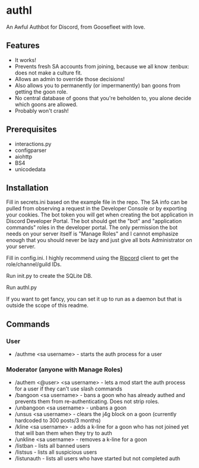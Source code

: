# authl
 An Awful Authbot for Discord, from Goosefleet with love.

## Features

- It works!
- Prevents fresh SA accounts from joining, because we all know :tenbux: does not make a culture fit.
- Allows an admin to override those decisions!
- Also allows you to permanently  (or impermanently) ban goons from getting the goon role.
- No central database of goons that you're beholden to, you alone decide which goons are allowed.
- Probably won't crash!

## Prerequisites

- interactions.py
- configparser
- aiohttp
- BS4
- unicodedata

## Installation

Fill in secrets.ini based on the example file in the repo. The SA info can be pulled from observing a request in the Developer Console or by exporting your cookies. The bot token you will get when creating the bot application in Discord Developer Portal. The bot should get the "bot" and "application commands" roles in the developer portal. The only permission the bot needs on your server itself is "Manage Roles" and I cannot emphasize enough that you should never be lazy and just give all bots Administrator on your server.

Fill in config.ini. I highly recommend using the [Ripcord](https://cancel.fm/ripcord/) client to get the role/channel/guild IDs.

Run init.py to create the SQLite DB.

Run authl.py

If you want to get fancy, you can set it up to run as a daemon but that is outside the scope of this readme.

## Commands

### User
- /authme &lt;sa username> - starts the auth process for a user

### Moderator (anyone with Manage Roles)
- /authem &lt;@user> &lt;sa username> - lets a mod start the auth process for a user if they can't use slash commands
- /bangoon &lt;sa username> - bans a goon who has already authed and prevents them from re-authenticating. Does not strip roles.
- /unbangoon &lt;sa username> - unbans a goon
- /unsus &lt;sa username> - clears the j4g block on a goon (currently hardcoded to 300 posts/3 months)
- /kline &lt;sa username> - adds a k-line for a goon who has not joined yet that will ban them when they try to auth
- /unkline &lt;sa username> - removes a k-line for a goon
- /listban - lists all banned users
- /listsus - lists all suspicious users
- /listunauth - lists all users who have started but not completed auth
